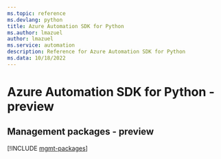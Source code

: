 ```yaml
---
ms.topic: reference
ms.devlang: python
title: Azure Automation SDK for Python
ms.author: lmazuel
author: lmazuel
ms.service: automation
description: Reference for Azure Automation SDK for Python
ms.data: 10/18/2022
---
```

# Azure Automation SDK for Python - preview

## Management packages - preview
[!INCLUDE [mgmt-packages](automation-mgmt-index.md)]